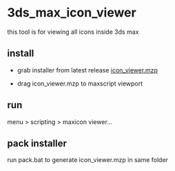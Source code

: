 # 3ds_max_icon_viewer
this tool is for viewing all icons inside 3ds max

## install
- grab installer from latest release [icon_viewer.mzp](https://github.com/knsii/3ds_max_icon_viewer/releases/latest/download/icon_viewer.mzp)

- drag icon_viewer.mzp to maxscript viewport

## run
menu > scripting > maxicon viewer...


## pack installer
run pack.bat to generate icon_viewer.mzp in same folder
